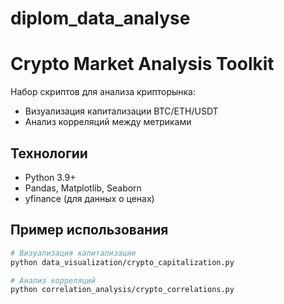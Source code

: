 # diplom_data_analyse
# Crypto Market Analysis Toolkit
Набор скриптов для анализа крипторынка:
- Визуализация капитализации BTC/ETH/USDT
- Анализ корреляций между метриками

## Технологии
- Python 3.9+
- Pandas, Matplotlib, Seaborn
- yfinance (для данных о ценах)

## Пример использования
```bash
# Визуализация капитализации
python data_visualization/crypto_capitalization.py

# Анализ корреляций
python correlation_analysis/crypto_correlations.py
